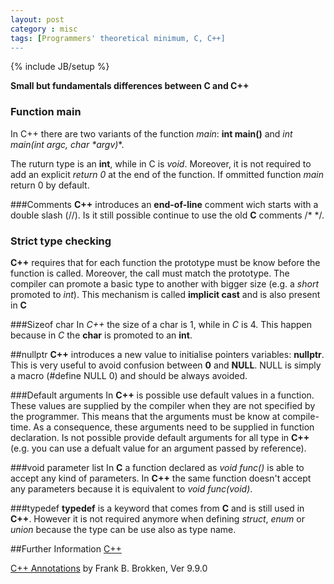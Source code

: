 ```yaml
---
layout: post
category : misc
tags: [Programmers' theoretical minimum, C, C++]
---
```

{% include JB/setup %}

**Small but fundamentals differences between C and C++**

<!--more-->

### Function main
In C++ there are two variants of the function *main*: **int main()** and **int main(int argc, char* *argv)**.

The ruturn type is an **int**, while in C is *void*. Moreover, it is not required to add an explicit *return 0* at the end of the function. If ommitted function *main* return 0 by default. 


###Comments
**C++** introduces an **end-of-line** comment wich starts with a double slash (//). Is it still possible continue to use the old **C** comments /\* \*/.


### Strict type checking
**C++** requires that for each function the prototype must be know before the function is called. Moreover, the call must match the prototype. The compiler can promote a basic type to another with bigger size (e.g. a *short* promoted to *int*). This mechanism is called **implicit cast** and is also present in **C**


###Sizeof char
In *C++* the size of a char is 1, while in *C* is 4. This happen because in *C* the **char** is promoted to an **int**.


##nullptr
**C++** introduces a new value to initialise pointers variables: **nullptr**. This is very useful to avoid confusion between **0** and **NULL**. NULL is simply a macro (#define NULL 0) and should be always avoided.


###Default arguments
In **C++** is possible use default values in a function. These values are supplied by the compiler when they are not specified by the programmer. This means that the arguments must be know at compile-time. As a consequence, these arguments need to be supplied in function declaration. 
Is not possible provide default arguments for all type in **C++** (e.g. you can use a defualt value for an argument passed by reference).


###void parameter list
In **C** a function declared as *void func()* is able to accept any kind of parameters. In **C++** the same function doesn't accept any parameters because it is equivalent to *void func(void)*.


###typedef
**typedef** is a keyword that comes from **C** and is still used in **C++**. However it is not required anymore when defining *struct*, *enum* or *union* because the type can be use also as type name.


##Further Information
[C++](http://en.wikipedia.org/wiki/C%2B%2B)

[C++ Annotations](http://cppannotations.sourceforge.net/) by Frank B. Brokken, Ver 9.9.0

